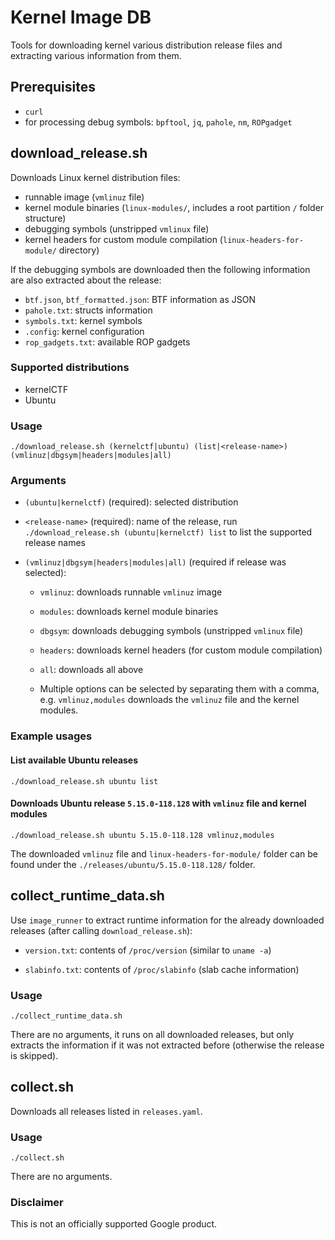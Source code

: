# Kernel Image DB

Tools for downloading kernel various distribution release files and extracting various information from them.

## Prerequisites

 * `curl`
 * for processing debug symbols: `bpftool`, `jq`, `pahole`, `nm`, `ROPgadget`

## download_release.sh

Downloads Linux kernel distribution files:
  * runnable image (`vmlinuz` file)
  * kernel module binaries (`linux-modules/`, includes a root partition `/` folder structure)
  * debugging symbols (unstripped `vmlinux` file)
  * kernel headers for custom module compilation (`linux-headers-for-module/` directory)

If the debugging symbols are downloaded then the following information are also extracted about the release:
  * `btf.json`, `btf_formatted.json`: BTF information as JSON
  * `pahole.txt`: structs information
  * `symbols.txt`: kernel symbols
  * `.config`: kernel configuration
  * `rop_gadgets.txt`: available ROP gadgets

### Supported distributions

  * kernelCTF
  * Ubuntu

### Usage

```
./download_release.sh (kernelctf|ubuntu) (list|<release-name>) (vmlinuz|dbgsym|headers|modules|all)
```

### Arguments

* `(ubuntu|kernelctf)` (required): selected distribution

* `<release-name>` (required): name of the release, run `./download_release.sh (ubuntu|kernelctf) list` to list the supported release names

* `(vmlinuz|dbgsym|headers|modules|all)` (required if release was selected):
  * `vmlinuz`: downloads runnable `vmlinuz` image
  * `modules`: downloads kernel module binaries
  * `dbgsym`: downloads debugging symbols (unstripped `vmlinux` file)
  * `headers`: downloads kernel headers (for custom module compilation)
  * `all`: downloads all above

  * Multiple options can be selected by separating them with a comma, e.g. `vmlinuz,modules` downloads the `vmlinuz` file and the kernel modules.

### Example usages

#### List available Ubuntu releases

```
./download_release.sh ubuntu list
```

#### Downloads Ubuntu release `5.15.0-118.128` with `vmlinuz` file and kernel modules

```
./download_release.sh ubuntu 5.15.0-118.128 vmlinuz,modules
```

The downloaded `vmlinuz` file and `linux-headers-for-module/` folder can be found under the `./releases/ubuntu/5.15.0-118.128/` folder.

## collect_runtime_data.sh

Use `image_runner` to extract runtime information for the already downloaded releases (after calling `download_release.sh`):

 * `version.txt`: contents of `/proc/version` (similar to `uname -a`)

 * `slabinfo.txt`: contents of `/proc/slabinfo` (slab cache information)

### Usage

```
./collect_runtime_data.sh
```

There are no arguments, it runs on all downloaded releases, but only extracts the information if it was not extracted before (otherwise the release is skipped).

## collect.sh

Downloads all releases listed in `releases.yaml`.

### Usage

```
./collect.sh
```

There are no arguments.

### Disclaimer

This is not an officially supported Google product.